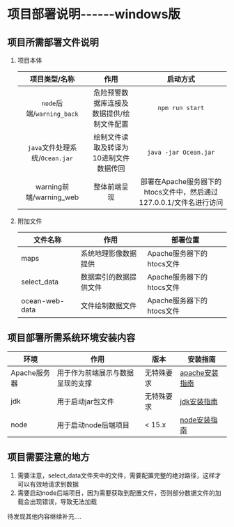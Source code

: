 # 项目部署说明------windows版

## 项目所需部署文件说明

1. 项目本体

   |         项目类型/名称          |                   作用                    |                           启动方式                           |
   | :----------------------------: | :---------------------------------------: | :----------------------------------------------------------: |
   |   `node`后端/`warning_back`    | 危险预警数据库连接及数据提供/绘制文件配置 |                       `npm run start`                        |
   | `java`文件处理系统/`Ocean.jar` |  绘制文件读取及转译为10进制文件数据传回   |                    `java -jar Ocean.jar`                     |
   |    warning前端/warning_web     |               整体前端呈现                | 部署在Apache服务器下的htocs文件中，然后通过127.0.0.1/文件名进行访问 |

2. 附加文件

   | 文件名称       | 作用                   | 部署位置                  |
   | -------------- | ---------------------- | ------------------------- |
   | maps           | 系统地理影像数据提供   | Apache服务器下的htocs文件 |
   | select_data    | 数据索引的数据提供文件 | Apache服务器下的htocs文件 |
   | ocean-web-data | 文件绘制数据文件       | Apache服务器下的htocs文件 |



## 项目部署所需系统环境安装内容

| 环境         | 作用                             | 版本       | 安装指南                                                     |
| ------------ | -------------------------------- | ---------- | ------------------------------------------------------------ |
| Apache服务器 | 用于作为前端展示与数据呈现的支撑 | 无特殊要求 | [apache安装指南](https://www.cnblogs.com/GKQ2020/p/14891163.html) |
| jdk          | 用于启动jar包文件                | 无特殊要求 | [jdk安装指南](https://www.cnblogs.com/giswhw/p/14349459.html) |
| node         | 用于启动node后端项目             | < 15.x     | [node安装指南](https://www.cnblogs.com/wellliu/articles/14874900.html) |



## 项目需要注意的地方

1. 需要注意，select_data文件夹中的文件，需要配置完整的绝对路径，这样才可以有效地请求到数据
2. 需要启动node后端项目，因为需要获取到配置文件，否则部分数据文件的加载会出现错误，导致无法加载

待发现其他内容继续补充....